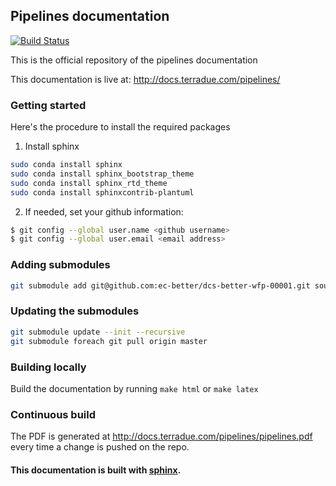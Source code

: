 ## Pipelines documentation

[![Build Status](https://build.terradue.com/buildStatus/icon?job=doc-pipelines)](https://build.terradue.com/job/doc-pipelines/)

This is the official repository of the pipelines documentation

This documentation is live at: http://docs.terradue.com/pipelines/

### Getting started

Here's the procedure to install the required packages

1) Install sphinx

```bash
sudo conda install sphinx
sudo conda install sphinx_bootstrap_theme
sudo conda install sphinx_rtd_theme
sudo conda install sphinxcontrib-plantuml
```

2) If needed, set your github information:

```bash
$ git config --global user.name <github username>
$ git config --global user.email <email address>
```

### Adding submodules

```bash
git submodule add git@github.com:ec-better/dcs-better-wfp-00001.git source/pipelines/dcs-better-wfp-00001
```

### Updating the submodules

```bash
git submodule update --init --recursive
git submodule foreach git pull origin master
```

### Building locally

Build the documentation by running ``make html`` or ``make latex``

### Continuous build

The PDF is generated at http://docs.terradue.com/pipelines/pipelines.pdf every time a change is pushed on the repo.

#### This documentation is built with [sphinx](http://sphinx-doc.org/).
